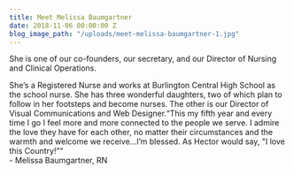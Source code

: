 ```yaml
---
title: Meet Melissa Baumgartner
date: 2018-11-06 00:00:00 Z
blog_image_path: "/uploads/meet-melissa-baumgartner-1.jpg"
---
```


She is one of our co-founders, our secretary, and our Director of Nursing and Clinical Operations.

She’s a Registered Nurse and works at Burlington Central High School as the school nurse. She has three wonderful daughters, two of which plan to follow in her footsteps and become nurses. The other is our Director of Visual Communications and Web Designer.“This my fifth year and every time I go I feel more and more connected to the people we serve. I admire the love they have for each other, no matter their circumstances and the warmth and welcome we receive…I’m blessed. As Hector would say, "I love this Country!”“<br>- Melissa Baumgartner, RN